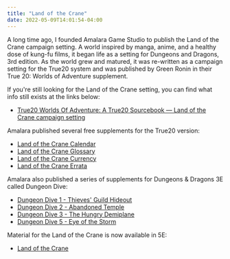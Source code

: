 ```yaml
---
title: "Land of the Crane"
date: 2022-05-09T14:01:54-04:00
---
```


A long time ago, I founded Amalara Game Studio to publish the Land of the Crane campaign setting. A world inspired by manga, anime, and a healthy dose of kung-fu films, it began life as a setting for Dungeons and Dragons, 3rd edition. As the world grew and matured, it was re-written as a campaign setting for the True20 system and was published by Green Ronin in their True 20: Worlds of Adventure supplement.

If you're still looking for the Land of the Crane setting, you can find what info still exists at the links below:

* [True20 Worlds Of Adventure: A True20 Sourcebook — Land of the Crane campaign setting](https://greenroninstore.com/collections/true20/products/true20-worlds-of-adventure-pdf)

Amalara published several free supplements for the True20 version:

* [Land of the Crane Calendar](https://amalara.s3.us-east-1.amazonaws.com/AMA2051A.pdf)
* [Land of the Crane Glossary](https://amalara.s3.us-east-1.amazonaws.com/AMA2052A.pdf)
* [Land of the Crane Currency](https://amalara.s3.us-east-1.amazonaws.com/AMA2053A.pdf)
* [Land of the Crane Errata](https://amalara.s3.us-east-1.amazonaws.com/lotc_errata.pdf)

Amalara also published a series of supplements for Dungeons & Dragons 3E called Dungeon Dive:

* [Dungeon Dive 1 - Thieves' Guild Hideout](https://amalara.s3.us-east-1.amazonaws.com/AMA1001A.pdf)
* [Dungeon Dive 2 - Abandoned Temple](https://amalara.s3.us-east-1.amazonaws.com/AMA1002A.pdf)
* [Dungeon Dive 3 - The Hungry Demiplane](https://amalara.s3.us-east-1.amazonaws.com/AMA1003A.pdf)
* [Dungeon Dive 5 - Eye of the Storm](https://amalara.s3.us-east-1.amazonaws.com/AMA1005A.pdf)

Material for the Land of the Crane is now available in 5E:

* [Land of the Crane](https://www.landofthecrane.com/)
